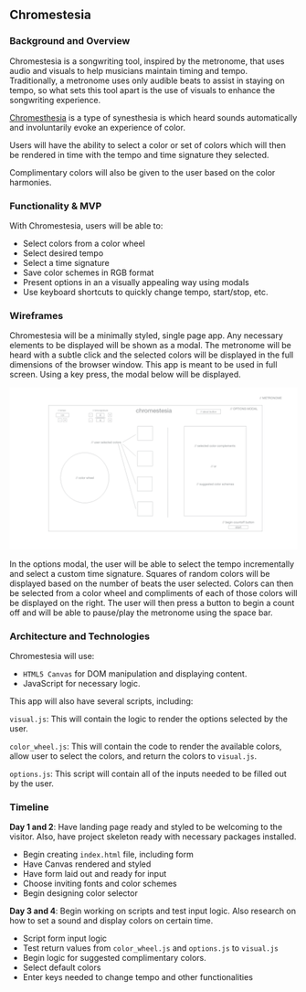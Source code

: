 ## Chromestesia

### Background and Overview

Chromestesia is a songwriting tool, inspired by the metronome, that uses audio and visuals to help musicians maintain timing and tempo. Traditionally, a metronome uses only audible beats to assist in staying on tempo, so what sets this tool apart is the use of visuals to enhance the songwriting experience.

[Chromesthesia](https://en.wikipedia.org/wiki/Chromesthesia) is a type of synesthesia is which heard sounds automatically and involuntarily evoke an experience of color.

Users will have the ability to select a color or set of colors which will then be rendered in time with the tempo and time signature they selected.

Complimentary colors will also be given to the user based on the color harmonies.


### Functionality & MVP

With Chromestesia, users will be able to:

+ Select colors from a color wheel
+ Select desired tempo
+ Select a time signature
+ Save color schemes in RGB format
+ Present options in an a visually appealing way using modals
+ Use keyboard shortcuts to quickly change tempo, start/stop, etc.

### Wireframes

Chromestesia will be a minimally styled, single page app. Any necessary elements to be displayed will be shown as a modal. The metronome will be heard with a subtle click and the selected colors will be displayed in the full dimensions of the browser window. This app is meant to be used in full screen. Using a key press, the modal below will be displayed.

![](https://raw.githubusercontent.com/pedropreciado/chromestesia/master/docs/wireframes/form.png)

In the options modal, the user will be able to select the tempo incrementally and select a custom time signature. Squares of random colors will be displayed based on the number of beats the user selected. Colors can then be selected from a color wheel and compliments of each of those colors will be displayed on the right. The user will then press a button to begin a count off and will be able to pause/play the metronome using the space bar.

### Architecture and Technologies

Chromestesia will use:

+ `HTML5 Canvas` for DOM manipulation and displaying content.
+ JavaScript for necessary logic.

This app will also have several scripts, including:

`visual.js`: This will contain the logic to render the options selected by the user.

`color_wheel.js`: This will contain the code to render the available colors, allow user to select the colors, and return the colors to `visual.js`.

`options.js`: This script will contain all of the inputs needed to be filled out by the user.

### Timeline

**Day 1 and 2**: Have landing page ready and styled to be welcoming to the visitor. Also, have project skeleton ready with necessary packages installed.

+ Begin creating `index.html` file, including form
+ Have Canvas rendered and styled
+ Have form laid out and ready for input
+ Choose inviting fonts and color schemes
+ Begin designing color selector

**Day 3 and 4**: Begin working on scripts and test input logic. Also research on how to set a sound and display colors on certain time.

+ Script form input logic
+ Test return values from `color_wheel.js` and `options.js` to `visual.js`
+ Begin logic for suggested complimentary colors.
+ Select default colors
+ Enter keys needed to change tempo and other functionalities
